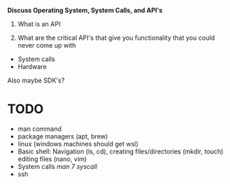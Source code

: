 __Discuss Operating System, System Calls, and API's__

1. What is an API

2. What are the critical API's that give you functionality that you could never come up with
* System calls
* Hardware 

Also maybe SDK's?

# TODO
* man command
* package managers (apt, brew)
* linux (windows machines should get wsl)
* Basic shell: Navigation (ls, cd), creating files/directories (mkdir, touch) editing files (nano, vim)
* System calls *man 7 syscall*
* ssh